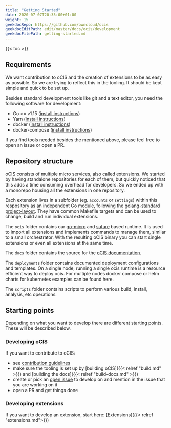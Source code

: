 ```yaml
---
title: "Getting Started"
date: 2020-07-07T20:35:00+01:00
weight: 15
geekdocRepo: https://github.com/owncloud/ocis
geekdocEditPath: edit/master/docs/ocis/development
geekdocFilePath: getting-started.md
---
```


{{< toc >}}

## Requirements

We want contribution to oCIS and the creation of extensions to be as easy as possible.
So we are trying to reflect this in the tooling. It should be kept simple and quick to be set up.

Besides standard development tools like git and a text editor, you need the following software for development:

- Go >= v1.15 ([install instructions](https://golang.org/doc/install))
- Yarn ([install instructions](https://classic.yarnpkg.com/en/docs/install))
- docker ([install instructions](https://docs.docker.com/get-docker/))
- docker-compose ([install instructions](https://docs.docker.com/compose/install/))

If you find tools needed besides the mentioned above, please feel free to open an issue or open a PR.

## Repository structure

oCIS consists of multiple micro services, also called extensions. We started by having standalone repositories for each of them, but quickly noticed that this adds a time consuming overhead for developers. So we ended up with a monorepo housing all the extensions in one repository.

Each extension lives in a subfolder (eg. `accounts` or `settings`) within this respository as an independent Go module, following the [golang-standard project-layout](https://github.com/golang-standards/project-layout). They have common Makefile targets and can be used to change, build and run individual extensions.

The `ocis` folder contains our [go-micro](https://github.com/asim/go-micro/) and [suture](https://github.com/thejerf/suture) based runtime. It is used to import all extensions and implements commands to manage them, similar to a small orchestrator. With the resulting oCIS binary you can start single extensions or even all extensions at the same time.

The `docs` folder contains the source for the [oCIS documentation](https://owncloud.dev/ocis/).

The `deployments` folder contains documented deployment configurations and templates. On a single node, running a single ocis runtime is a resource efficient way to deploy ocis. For multiple nodes docker compose or helm charts for kubernetes examples can be found here.

The `scripts` folder contains scripts to perform various build, install, analysis, etc operations.

## Starting points

Depending on what you want to develop there are different starting points. These will be described below.

### Developing oCIS

If you want to contribute to oCIS:

- see [contribution guidelines](https://github.com/owncloud/ocis#contributing)
- make sure the tooling is set up by [building oCIS]({{< relref "build.md" >}}) and [building the docs]({{< relref "build-docs.md" >}})
- create or pick an [open issue](https://github.com/owncloud/ocis/issues) to develop on and mention in the issue that you are working on it
- open a PR and get things done

### Developing extensions

If you want to develop an extension, start here: [Extensions]({{< relref "extensions.md">}})
